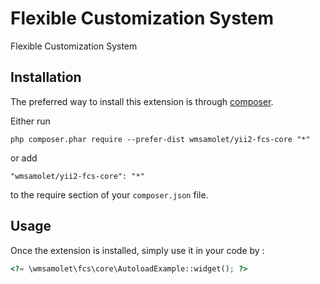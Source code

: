 Flexible Customization System
=============================
Flexible Customization System

Installation
------------

The preferred way to install this extension is through [composer](http://getcomposer.org/download/).

Either run

```
php composer.phar require --prefer-dist wmsamolet/yii2-fcs-core "*"
```

or add

```
"wmsamolet/yii2-fcs-core": "*"
```

to the require section of your `composer.json` file.


Usage
-----

Once the extension is installed, simply use it in your code by  :

```php
<?= \wmsamolet\fcs\core\AutoloadExample::widget(); ?>
```